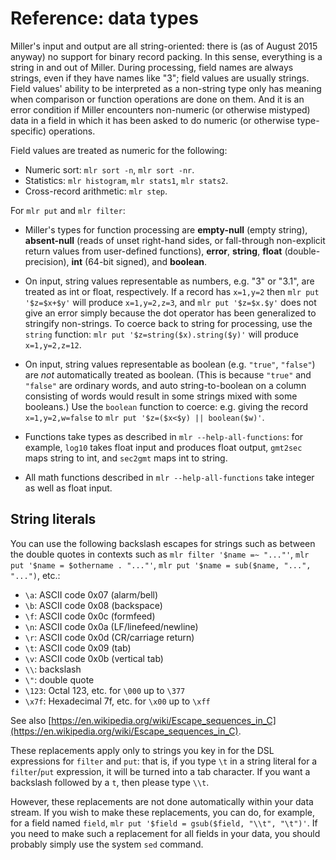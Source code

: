 <!---  PLEASE DO NOT EDIT DIRECTLY. EDIT THE .md.in FILE PLEASE. --->
# Reference: data types

Miller's input and output are all string-oriented: there is (as of August 2015 anyway) no support for binary record packing. In this sense, everything is a string in and out of Miller.  During processing, field names are always strings, even if they have names like "3"; field values are usually strings.  Field values' ability to be interpreted as a non-string type only has meaning when comparison or function operations are done on them.  And it is an error condition if Miller encounters non-numeric (or otherwise mistyped) data in a field in which it has been asked to do numeric (or otherwise type-specific) operations.

Field values are treated as numeric for the following:

* Numeric sort: `mlr sort -n`, `mlr sort -nr`.
* Statistics: `mlr histogram`, `mlr stats1`, `mlr stats2`.
* Cross-record arithmetic: `mlr step`.

For `mlr put` and `mlr filter`:

* Miller's types for function processing are **empty-null** (empty string), **absent-null** (reads of unset right-hand sides, or fall-through non-explicit return values from user-defined functions), **error**, **string**, **float** (double-precision), **int** (64-bit signed), and **boolean**.

* On input, string values representable as numbers, e.g. "3" or "3.1", are treated as int or float, respectively. If a record has `x=1,y=2` then `mlr put '$z=$x+$y'` will produce `x=1,y=2,z=3`, and `mlr put '$z=$x.$y'` does not give an error simply because the dot operator has been generalized to stringify non-strings.  To coerce back to string for processing, use the `string` function: `mlr put '$z=string($x).string($y)'` will produce `x=1,y=2,z=12`.

* On input, string values representable as boolean  (e.g. `"true"`, `"false"`) are *not* automatically treated as boolean.  (This is because `"true"` and `"false"` are ordinary words, and auto string-to-boolean on a column consisting of words would result in some strings mixed with some booleans.) Use the `boolean` function to coerce: e.g. giving the record `x=1,y=2,w=false` to `mlr put '$z=($x<$y) || boolean($w)'`.

* Functions take types as described in `mlr --help-all-functions`: for example, `log10` takes float input and produces float output, `gmt2sec` maps string to int, and `sec2gmt` maps int to string.

* All math functions described in `mlr --help-all-functions` take integer as well as float input.

## String literals

You can use the following backslash escapes for strings such as between the double quotes in contexts such as `mlr filter '$name =~ "..."'`, `mlr put '$name = $othername . "..."'`, `mlr put '$name = sub($name, "...", "...")`, etc.:

* `\a`: ASCII code 0x07 (alarm/bell)
* `\b`: ASCII code 0x08 (backspace)
* `\f`: ASCII code 0x0c (formfeed)
* `\n`: ASCII code 0x0a (LF/linefeed/newline)
* `\r`: ASCII code 0x0d (CR/carriage return)
* `\t`: ASCII code 0x09 (tab)
* `\v`: ASCII code 0x0b (vertical tab)
* `\\`: backslash
* `\"`: double quote
* `\123`: Octal 123, etc. for `\000` up to `\377`
* `\x7f`: Hexadecimal 7f, etc. for `\x00` up to `\xff`

See also [https://en.wikipedia.org/wiki/Escape_sequences_in_C](https://en.wikipedia.org/wiki/Escape_sequences_in_C).

These replacements apply only to strings you key in for the DSL expressions for `filter` and `put`: that is, if you type `\t` in a string literal for a `filter`/`put` expression, it will be turned into a tab character. If you want a backslash followed by a `t`, then please type `\\t`.

However, these replacements are not done automatically within your data stream. If you wish to make these replacements, you can do, for example, for a field named `field`, `mlr put '$field = gsub($field, "\\t", "\t")'`. If you need to make such a replacement for all fields in your data, you should probably simply use the system `sed` command.

